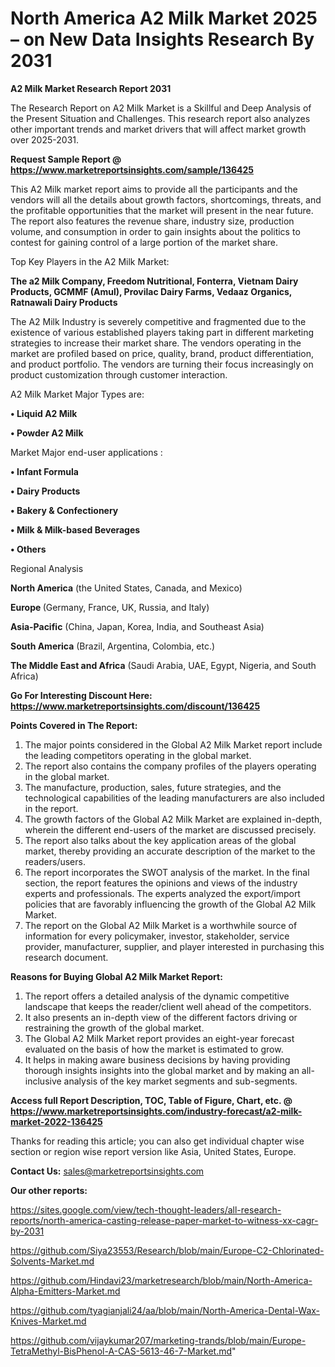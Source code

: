 # North America A2 Milk Market 2025 – on New Data Insights Research By 2031

<strong>A2 Milk Market Research Report 2031</strong>

The Research Report on A2 Milk Market is a Skillful and Deep Analysis of the Present Situation and Challenges. This research report also analyzes other important trends and market drivers that will affect market growth over 2025-2031.

<strong>Request Sample Report @ <a href=https://www.marketreportsinsights.com/sample/136425>https://www.marketreportsinsights.com/sample/136425</a></strong>

This A2 Milk market report aims to provide all the participants and the vendors will all the details about growth factors, shortcomings, threats, and the profitable opportunities that the market will present in the near future. The report also features the revenue share, industry size, production volume, and consumption in order to gain insights about the politics to contest for gaining control of a large portion of the market share.

Top Key Players in the A2 Milk Market:

<strong>The a2 Milk Company, Freedom Nutritional, Fonterra, Vietnam Dairy Products, GCMMF (Amul), Provilac Dairy Farms, Vedaaz Organics, Ratnawali Dairy Products</strong>

The A2 Milk Industry is severely competitive and fragmented due to the existence of various established players taking part in different marketing strategies to increase their market share. The vendors operating in the market are profiled based on price, quality, brand, product differentiation, and product portfolio. The vendors are turning their focus increasingly on product customization through customer interaction.

A2 Milk Market Major Types are:

<strong>• Liquid A2 Milk

• Powder A2 Milk</strong>

Market Major end-user applications :

<strong>• Infant Formula

• Dairy Products

• Bakery & Confectionery

• Milk & Milk-based Beverages

• Others</strong>

Regional Analysis

</u><strong><b>North America</b></strong> (the United States, Canada, and Mexico)

<strong><b>Europe </b></strong>(Germany, France, UK, Russia, and Italy)

<strong><b>Asia-Pacific</b></strong> (China, Japan, Korea, India, and Southeast Asia)

<strong><b>South America</b></strong> (Brazil, Argentina, Colombia, etc.)

<strong><b>The Middle East and Africa</b></strong> (Saudi Arabia, UAE, Egypt, Nigeria, and South Africa)

<strong>Go For Interesting Discount Here: <a href=https://www.marketreportsinsights.com/discount/136425>https://www.marketreportsinsights.com/discount/136425</a></strong>

<strong>Points Covered in The Report:</strong>
<ol>
  <li>The major points considered in the Global A2 Milk Market report include the leading competitors operating in the global market.</li>
  <li>The report also contains the company profiles of the players operating in the global market.</li>
  <li>The manufacture, production, sales, future strategies, and the technological capabilities of the leading manufacturers are also included in the report.</li>
  <li>The growth factors of the Global A2 Milk Market are explained in-depth, wherein the different end-users of the market are discussed precisely.</li>
  <li>The report also talks about the key application areas of the global market, thereby providing an accurate description of the market to the readers/users.</li>
  <li>The report incorporates the SWOT analysis of the market. In the final section, the report features the opinions and views of the industry experts and professionals. The experts analyzed the export/import policies that are favorably influencing the growth of the Global A2 Milk Market.</li>
  <li>The report on the Global A2 Milk Market is a worthwhile source of information for every policymaker, investor, stakeholder, service provider, manufacturer, supplier, and player interested in purchasing this research document.</li>
</ol>
<strong>Reasons for Buying Global A2 Milk Market Report:</strong>

<ol>
  <li>The report offers a detailed analysis of the dynamic competitive landscape that keeps the reader/client well ahead of the competitors.</li>
  <li>It also presents an in-depth view of the different factors driving or restraining the growth of the global market.</li>
  <li>The Global A2 Milk Market report provides an eight-year forecast evaluated on the basis of how the market is estimated to grow.</li>
  <li>It helps in making aware business decisions by having providing thorough insights insights into the global market and by making an all-inclusive analysis of the key market segments and sub-segments.</li>
</ol>
<strong>Access full Report Description, TOC, Table of Figure, Chart, etc. @ <a href=https://www.marketreportsinsights.com/industry-forecast/a2-milk-market-2022-136425>https://www.marketreportsinsights.com/industry-forecast/a2-milk-market-2022-136425</a></strong>


Thanks for reading this article; you can also get individual chapter wise section or region wise report version like Asia, United States, Europe.

<strong>Contact Us:</strong>
sales@marketreportsinsights.com

<strong>Our other reports:</strong>

<a href=https://sites.google.com/view/tech-thought-leaders/all-research-reports/north-america-casting-release-paper-market-to-witness-xx-cagr-by-2031>https://sites.google.com/view/tech-thought-leaders/all-research-reports/north-america-casting-release-paper-market-to-witness-xx-cagr-by-2031</a>

<a href=https://github.com/Siya23553/Research/blob/main/Europe-C2-Chlorinated-Solvents-Market.md>https://github.com/Siya23553/Research/blob/main/Europe-C2-Chlorinated-Solvents-Market.md</a>

<a href=https://github.com/Hindavi23/marketresearch/blob/main/North-America-Alpha-Emitters-Market.md>https://github.com/Hindavi23/marketresearch/blob/main/North-America-Alpha-Emitters-Market.md</a>

<a href=https://github.com/tyagianjali24/aa/blob/main/North-America-Dental-Wax-Knives-Market.md>https://github.com/tyagianjali24/aa/blob/main/North-America-Dental-Wax-Knives-Market.md</a>

<a href=https://github.com/vijaykumar207/marketing-trands/blob/main/Europe-TetraMethyl-BisPhenol-A-CAS-5613-46-7-Market.md>https://github.com/vijaykumar207/marketing-trands/blob/main/Europe-TetraMethyl-BisPhenol-A-CAS-5613-46-7-Market.md</a>"
